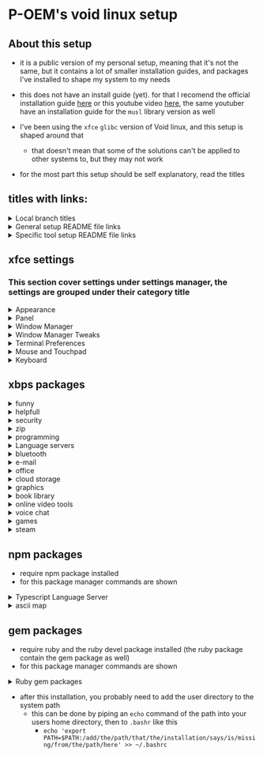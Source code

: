 # P-OEM's void linux setup

## About this setup
* it is a public version of my personal setup, meaning that it's not the same, but it contains a lot of smaller installation guides, and packages I've installed to shape my system to my needs

* this does not have an install guide (yet). for that I recomend the official installation guide [here](https://docs.voidlinux.org/installation/index.html) or this youtube video [here](https://youtu.be/wiP38mNXujE), the same youtuber have an installation guide for the `musl` library version as well

* I've been using the `xfce` `glibc` version of Void linux, and this setup is shaped around that
    * that doesn't mean that some of the solutions can't be applied to other systems to, but they may not work

* for the most part this setup should be self explanatory, read the titles

## titles with links:
<details>
<summary>Local branch titles</summary>

## [xfce desktop environment settings](#xfce-settings)
## [xbps package manager packages](#xbps-packages)
## [npm package manager packages](#npm-packages)
## [gem package manager packages](#gem-packages)
</details>

<details>
<summary>General setup README file links</summary>

## [General solutions to issues](https://github.com/P-OEM/P-OEM-s-void-setup/tree/general-solutions)
## [Launcher setup](https://github.com/P-OEM/P-OEM-s-void-setup/tree/launcher)
</details>

<details>
<summary>Specific tool setup README file links</summary>

## [Git setup](https://github.com/P-OEM/P-OEM-s-void-setup/tree/git)
## [AppArmor setup](https://github.com/P-OEM/P-OEM-s-void-setup/tree/apparmor?tab=readme-ov-file)
## [Brightnessctl default screenbrightness setup](https://github.com/P-OEM/P-OEM-s-void-setup/tree/brightnessctl-default-screenbrightness-setup)
## [Bluetooth setup](https://github.com/P-OEM/P-OEM-s-void-setup/tree/bluetooth)
## [Themes setup](https://github.com/P-OEM/P-OEM-s-void-setup/tree/themes)
## [Background image setup](https://github.com/P-OEM/P-OEM-s-void-setup/tree/background-image)
## [Neovim setup](https://github.com/P-OEM/P-OEM-s-void-setup/tree/neovim)
## [LibreOffice setup](https://github.com/P-OEM/P-OEM-s-void-setup/tree/libreoffice)
## [Thunderbird setup](https://github.com/P-OEM/P-OEM-s-void-setup/tree/thunderbird)
## [Vesktop setup](https://github.com/P-OEM/P-OEM-s-void-setup/tree/vesktop)
## [Discord setup](https://github.com/P-OEM/P-OEM-s-void-setup/tree/discord)
## [Skype setup](https://github.com/P-OEM/P-OEM-s-void-setup/tree/skype)
## [Docker setup](https://github.com/P-OEM/P-OEM-s-void-setup/tree/docker)
## [Veloren setup](https://github.com/P-OEM/P-OEM-s-void-setup/tree/veloren)
## [Steam](https://github.com/P-OEM/P-OEM-s-void-setup/tree/steam)
* [Proton list](https://github.com/P-OEM/P-OEM-s-void-setup/tree/proton)
</details>

## xfce settings
### This section cover settings under settings manager, the settings are grouped under their category title
<details>
<summary>Appearance</summary>

* Fonts   
    * Sans Regular
        * Size = 11
    * Sans Monospace Regular
        * Size = 11
</details>

<details>
<summary>Panel</summary>

* Items
    * Workspace Switcher
        * Switch workspaces using the mouse wheel = off
</details>

<details>
<summary>Window Manager</summary>

* Keyboard
    * Maximize window = f11
    * Toggle fullscreen = Ctrl+f11
    * Move window to left workspace = Shift+Ctrl+Alt+Left
    * Move window to right workspace = Shift+Ctrl+Alt+right
    * Tile window to the top = Super+Up
    * Tile window to the bottom = Super+Down
    * Tile window to the left = Super+Left
    * Tile window to the right = Super+Right
    * Tile window to the top-left = Super+H
    * Tile window to the top-right = Super+K
    * Tile window to the bottom-left = Super+J
    * Tile window to the bottom-right = Super+L
</details>

<details>
<summary>Window Manager Tweaks</summary>

* Accessibility
    * Automatically tile windows when moving toward the screen edge = on
</details>

<details>
<summary>Terminal Preferences</summary>

* Appearance
    * Font
        * Terminus Bold 14
    * Background
        * Transparent Background
            * Opacity = 0.70
* Advanced
    * Shortcuts
        * Disable menu shortcut key (F10 by default) = on
</details>

<details>
<summary>Mouse and Touchpad</summary>

* Devices
    * Touchpad
        * Tap touchpad to click = off
</details>

<details>
<summary>Keyboard</summary>

* Application Shortcuts
    * xkill = Ctrl+Escape
</details>

## xbps packages
<details>
<summary>funny</summary>

* sl
* cmatrix
* cowsay
* fortune-mod
</details>

<details>
<summary>helpfull</summary>

* void-repo-nonfree (allow nonfree packages on the system, needed for steam)
* void-repo-multilib (add 32 bit packages, needed for steam)
* bash-completion
* xkill
* brightnessctl
* xreader (document viewer, pdf)
* fastfetch
* xfce4-screenshooter
* noto-fonts-emoji
* ttf-ubuntu-font-family
* gnome-disk-utility
* galculator
</details>

<details>
<summary>security</summary>

* apparmor
* gnome-keyring
</details>

<details>
<summary>zip</summary>

* thunar-archive-plugin
* xarchiver
* unzip
* xz
</details>

<details>
<summary>programming</summary>

* git
* github-cli
* curl
* neovim
* gcc
* make
* cmake
* ruby
* ruby-devel
* pnpm
* docker
* docker-compose
* vscode
</details>

<details>
<summary>Language servers</summary>

* clang
* clang-tools-extra
* lua-language-server
</details>

<details>
<summary>bluetooth</summary>

* bluez
* blueman
</details>

<details>
<summary>e-mail</summary>

* thunderbird
</details>

<details>
<summary>office</summary>

* libreoffice
* libreoffice-writer
* libreoffice-impress
* libreoffice-calc
* libreoffice-math
* libreoffice-base
* libreoffice-i18n-en-US
* libreoffice-i18n-nb
</details>

<details>
<summary>cloud storage</summary>

* dropbox (run `dropbox update` in terminal after install)
</details>

<details>
<summary>graphics</summary>

* vulkan-loader
* mesa-vulkan-intel (driver, works for intel cpu graphics)
* mesa-vulkan-radeon (driver, works for amd graphics card)
* amdvlk (driver, open source amd graphics card, might not be ideal on older cards)
* Vulkan-Tools
* nvtop
* glmark2
* gimp
* blender
* krita
* obs
* kdenlive
</details>

<details>
<summary>book library</summary>

* calibre
</details>

<details>
<summary>online video tools</summary>

* clipgrab (gui downloader)
* yt-dlp (cli downloader)
* pipe-viewer (watch and download videos)
* mpv (needed for pipe-viewer)
</details>

<details>
<summary>voice chat</summary>

* skype
* Signal-Desktop
</details>

<details>
<summary>games</summary>

* dwarffortress
* minetest
* supertux2
* supertuxkart
</details>

<details>
<summary>steam</summary>

* steam
### open source drivers (mesa drivers)
* libgcc-32bit 
* libstdc++-32bit
* libdrm-32bit
* libglvnd-32bit
* mesa-dri-32bit
### more information from video ([here](https://youtu.be/QhOr5ucywtU))
* the original page wiki page is no longer available
</details>

## npm packages
* require npm package installed
* for this package manager commands are shown

<details>
<summary>Typescript Language Server</summary>


* `sudo npm i -g typescript-language-server typescript`
</details>

<details>
<summary>ascii map</summary>

* `sudo npm i -g mapscii`
</details>

## gem packages
* require ruby and the ruby devel package installed (the ruby package contain the gem package as well)
* for this package manager commands are shown

<details>
<summary>Ruby gem packages</summary>

* `gem install solargraph` (ruby language server)
</details>

* after this installation, you probably need to add the user directory to the system path
    * this can be done by piping an `echo` command of the path into your users home directory, then to `.bashr` like this
        * `echo 'export PATH=$PATH:/add/the/path/that/the/installation/says/is/missing/from/the/path/here' >> ~/.bashrc`
